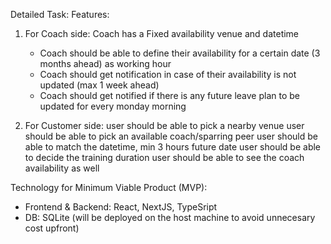Detailed Task:
Features:
1. For Coach side:
Coach has a Fixed availability venue and datetime
    - Coach should be able to define their availability for a certain date (3 months ahead) as working hour
    - Coach should get notification in case of their availability is not updated (max 1 week ahead)
    - Coach should get notified if there is any future leave plan to be updated for every monday morning

2. For Customer side:
user should be able to pick a nearby venue
user should be able to pick an available coach/sparring peer
user should be able to match the datetime, min 3 hours future date
user should be able to decide the training duration
user should be able to see the coach availability as well


Technology for Minimum Viable Product (MVP):
- Frontend & Backend: React, NextJS, TypeSript
- DB: SQLite (will be deployed on the host machine to avoid unnecesary cost upfront)